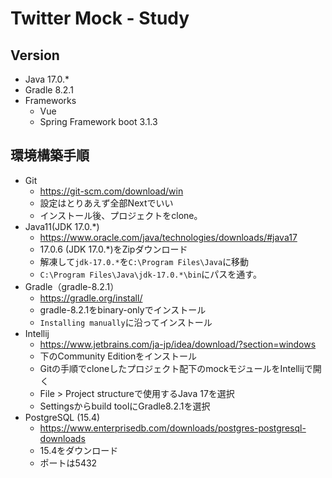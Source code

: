 # Twitter Mock - Study

## Version
- Java 17.0.*
- Gradle 8.2.1
- Frameworks
    - Vue 
    - Spring Framework boot 3.1.3

## 環境構築手順
- Git
    - https://git-scm.com/download/win
    - 設定はとりあえず全部Nextでいい
    - インストール後、プロジェクトをclone。
- Java11(JDK 17.0.*)
    - https://www.oracle.com/java/technologies/downloads/#java17
    - 17.0.6 (JDK 17.0.*)をZipダウンロード
    - 解凍して`jdk-17.0.*`を`C:\Program Files\Java`に移動
    - `C:\Program Files\Java\jdk-17.0.*\bin`にパスを通す。
- Gradle（gradle-8.2.1）
    - https://gradle.org/install/
    - gradle-8.2.1をbinary-onlyでインストール
    - `Installing manually`に沿ってインストール
- Intellij
    - https://www.jetbrains.com/ja-jp/idea/download/?section=windows
    - 下のCommunity Editionをインストール
    - Gitの手順でcloneしたプロジェクト配下のmockモジュールをIntellijで開く
    - File > Project structureで使用するJava 17を選択
    - Settingsからbuild toolにGradle8.2.1を選択
- PostgreSQL (15.4)
    - https://www.enterprisedb.com/downloads/postgres-postgresql-downloads
    - 15.4をダウンロード
    - ポートは5432
## 



